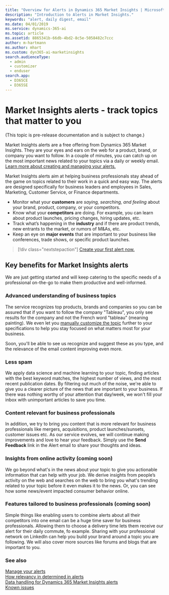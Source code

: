 ```yaml
---
title: "Overview for Alerts in Dynamics 365 Market Insights | Microsoft Docs"
description: "Introduction to Alerts in Market Insights."
keywords: "alert, daily digest, email"
ms.date: 04/01/2019
ms.service: dynamics-365-ai
ms.topic: article
ms.assetid: 8865341b-66db-4bd2-8c5e-5058482c7ccc
author: m-hartmann
ms.author: mhart
ms.custom: dyn365-ai-marketinsights
search.audienceType: 
  - admin
  - customizer
  - enduser
search.app: 
  - D365CE
  - D365SE
---
```


# Market Insights alerts - track topics that matter to you

(This topic is pre-release documentation and is subject to change.)

Market Insights alerts are a free offering from Dynamics 365 Market Insights. They are your eyes and ears on the web for a product, brand, or company you want to follow. In a couple of minutes, you can catch up on the most important news related to your topics via a daily or weekly email. [Learn more about creating and managing your alerts.](alerts-management.md)

Market Insights alerts aim at helping business professionals stay ahead of the game on topics related to their work in a quick and easy way. The alerts are designed specifically for business leaders and employees in Sales, Marketing, Customer Service, or Finance departments. 
- Monitor what your **customers** are *saying, searching, and feeling* about your brand, product, company, or your competitors.
- Know what your **competitors** are doing. For example, you can learn about product launches, pricing changes, hiring updates, etc.
- Track what’s happening in the **industry** and if there are product trends, new entrants to the market, or rumors of M&As, etc.
- Keep an eye on **major events** that are important to your business like conferences, trade shows, or specific product launches.

> [!div class="nextstepaction"]
> [Create your first alert now.](https://alerts.mi.ai.dynamics.com/)

## Key benefits for Market Insights alerts

We are just getting started and will keep catering to the specific needs of a professional on-the-go to make them productive and well-informed.

### Advanced understanding of business topics

The service recognizes top products, brands and companies so you can be assured that if you want to follow the company "Tableau", you only see results for the company and not the French word "tableau" (meaning painting). We even let you [manually customize the topic](alerts-management.md) further to your specifications to help you stay focused on what matters most for your business. 

Soon, you'll be able to see us recognize and suggest these as you type, and the relevance of the email content improving even more.

### Less spam

We apply data science and machine learning to your topic, finding articles with the best keyword matches, the highest number of views, and the most recent publication dates. By filtering out much of the noise, we're able to give you a clearer picture of the news that are important to your business. If there was nothing worthy of your attention that day/week, we won't fill your inbox with unimportant articles to save you time.

### Content relevant for business professionals

In addition, we try to bring you content that is more relevant for business professionals like mergers, acquisitions, product launches/sunsets, customer issues etc. As our service evolves, we will continue making improvements and love to hear your feedback. Simply use the **Send Feedback** link in the Alert email to share your thoughts and ideas.

### Insights from online activity (coming soon)

We go beyond what's in the news about your topic to give you actionable information that can help with your job. We derive insights from people’s activity on the web and searches on the web to bring you what's trending related to your topic before it even makes it to the news. Or, you can see how some news/event impacted consumer behavior online.

 
### Features tailored to business professionals (coming soon)

Simple things like enabling users to combine alerts about all their competitors into one email can be a huge time saver for business professionals. Allowing them to choose a delivery time lets them receive our alert for their daily commute, fo example. Sharing with your professional network on LinkedIn can help you build your brand around a topic you are following. We will also cover more sources like forums and blogs that are important to you.

### See also

[Manage your alerts](alerts-management.md)    
[How relevancy in determined in alerts](alerts-data-science.md)    
[Data handling for Dynamics 365 Market Insights alerts](alerts-data-handling.md)    
[Known issues](known-issues.md)